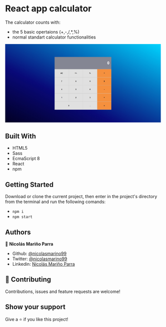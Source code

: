 # React app calculator
The calculator counts with:
- the 5 basic opertaions (+,-,/,*,%)
- normal standart calculator functionalities

![screenshot](./src/imgs/calculator.jpg)

## Built With

- HTML5 
- Sass
- EcmaScript 8
- React
- npm

## Getting Started

Download or clone the current project, then enter in the project's directory from the terminal and run the following comands:
- `npm i`
- `npm start`

## Authors

:man: **Nicolás Mariño Parra**

- Github: [@nicolasmarino99](https://github.com/nicolasmarino99)
- Twitter: [@nicolasmarino99](https://twitter.com/nicolasmarino99)
- Linkedin: [Nicolás Mariño Parra](https://www.linkedin.com/in/nicol%C3%A1s-mari%C3%B1o-parra-45a707177/)

## 🤝 Contributing

Contributions, issues and feature requests are welcome!

## Show your support

Give a ⭐️ if you like this project!